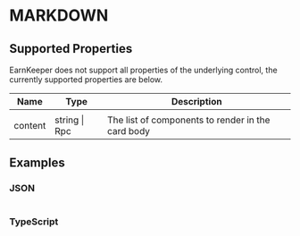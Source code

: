 # MARKDOWN

## Supported Properties

EarnKeeper does not support all properties of the underlying control, the currently supported properties are below.

| Name    | Type          | Description                                       |
| ------- | ------------- | ------------------------------------------------- |
|         |               |                                                   |
| content | string \| Rpc | The list of components to render in the card body |

## Examples

### JSON

```json
```

### TypeScript

```javascript
```
